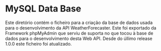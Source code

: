 # MySQL Data Base

Este diretório contém o ficheiro para a criação da base de dados usada para o desenvolvimento da API WeatherForecaster.
Este foi exportado da Framework phpMyAdmin que serviu de suporta no que tocou à base de dados para o desenvolvimento desta Web API.
Desde do úllimo release 1.0.0 este ficheiro foi atualizado. 
